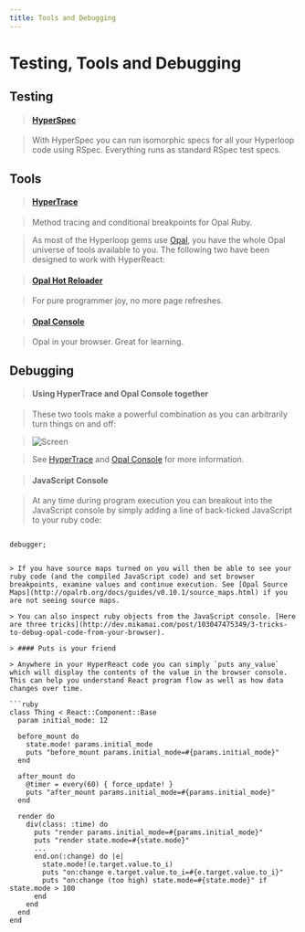 ```yaml
---
title: Tools and Debugging
---
```

# Testing, Tools and Debugging

## Testing

> #### [HyperSpec](https://github.com/ruby-hyperloop/hyper-spec)

> With HyperSpec you can run isomorphic specs for all your Hyperloop code using RSpec. Everything runs as standard RSpec test specs.

## Tools

> #### [HyperTrace](https://github.com/ruby-hyperloop/hyper-trace)

> Method tracing and conditional breakpoints for Opal Ruby.

> As most of the Hyperloop gems use [Opal](http://opalrb.org/), you have the whole Opal universe of tools available to you. The following two have been designed to work with HyperReact:

> #### [Opal Hot Reloader](https://github.com/fkchang/opal-hot-reloader)

> For pure programmer joy, no more page refreshes.

> #### [Opal Console](https://github.com/fkchang/opal-console)

> Opal in your browser. Great for learning.

## Debugging

> #### Using HyperTrace and Opal Console together

> These two tools make a powerful combination as you can arbitrarily turn things on and off:

> ![Screen](images/opal_console.png)

> See [HyperTrace](https://github.com/ruby-hyperloop/hyper-trace) and [Opal Console](https://github.com/fkchang/opal-console) for more information.

> #### JavaScript Console

> At any time during program execution you can breakout into the JavaScript console by simply adding a line of back-ticked JavaScript to your ruby code:

> ```ruby
`debugger;`
```

> If you have source maps turned on you will then be able to see your ruby code (and the compiled JavaScript code) and set browser breakpoints, examine values and continue execution. See [Opal Source Maps](http://opalrb.org/docs/guides/v0.10.1/source_maps.html) if you are not seeing source maps.

> You can also inspect ruby objects from the JavaScript console. [Here are three tricks](http://dev.mikamai.com/post/103047475349/3-tricks-to-debug-opal-code-from-your-browser).

> #### Puts is your friend

> Anywhere in your HyperReact code you can simply `puts any_value` which will display the contents of the value in the browser console. This can help you understand React program flow as well as how data changes over time.

```ruby
class Thing < React::Component::Base
  param initial_mode: 12

  before_mount do
    state.mode! params.initial_mode
    puts "before_mount params.initial_mode=#{params.initial_mode}"
  end

  after_mount do
    @timer = every(60) { force_update! }
    puts "after_mount params.initial_mode=#{params.initial_mode}"
  end

  render do
    div(class: :time) do
      puts "render params.initial_mode=#{params.initial_mode}"
      puts "render state.mode=#{state.mode}"
      ...
      end.on(:change) do |e|
        state.mode!(e.target.value.to_i)
        puts "on:change e.target.value.to_i=#{e.target.value.to_i}"
        puts "on:change (too high) state.mode=#{state.mode}" if state.mode > 100
      end
    end
  end
end
```
